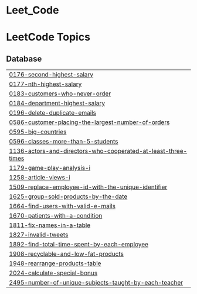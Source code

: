 # Leet_Code


<!---LeetCode Topics Start-->
# LeetCode Topics
## Database
|  |
| ------- |
| [0176-second-highest-salary](https://github.com/kishorek0344/Leet_Code/tree/master/0176-second-highest-salary) |
| [0177-nth-highest-salary](https://github.com/kishorek0344/Leet_Code/tree/master/0177-nth-highest-salary) |
| [0183-customers-who-never-order](https://github.com/kishorek0344/Leet_Code/tree/master/0183-customers-who-never-order) |
| [0184-department-highest-salary](https://github.com/kishorek0344/Leet_Code/tree/master/0184-department-highest-salary) |
| [0196-delete-duplicate-emails](https://github.com/kishorek0344/Leet_Code/tree/master/0196-delete-duplicate-emails) |
| [0586-customer-placing-the-largest-number-of-orders](https://github.com/kishorek0344/Leet_Code/tree/master/0586-customer-placing-the-largest-number-of-orders) |
| [0595-big-countries](https://github.com/kishorek0344/Leet_Code/tree/master/0595-big-countries) |
| [0596-classes-more-than-5-students](https://github.com/kishorek0344/Leet_Code/tree/master/0596-classes-more-than-5-students) |
| [1136-actors-and-directors-who-cooperated-at-least-three-times](https://github.com/kishorek0344/Leet_Code/tree/master/1136-actors-and-directors-who-cooperated-at-least-three-times) |
| [1179-game-play-analysis-i](https://github.com/kishorek0344/Leet_Code/tree/master/1179-game-play-analysis-i) |
| [1258-article-views-i](https://github.com/kishorek0344/Leet_Code/tree/master/1258-article-views-i) |
| [1509-replace-employee-id-with-the-unique-identifier](https://github.com/kishorek0344/Leet_Code/tree/master/1509-replace-employee-id-with-the-unique-identifier) |
| [1625-group-sold-products-by-the-date](https://github.com/kishorek0344/Leet_Code/tree/master/1625-group-sold-products-by-the-date) |
| [1664-find-users-with-valid-e-mails](https://github.com/kishorek0344/Leet_Code/tree/master/1664-find-users-with-valid-e-mails) |
| [1670-patients-with-a-condition](https://github.com/kishorek0344/Leet_Code/tree/master/1670-patients-with-a-condition) |
| [1811-fix-names-in-a-table](https://github.com/kishorek0344/Leet_Code/tree/master/1811-fix-names-in-a-table) |
| [1827-invalid-tweets](https://github.com/kishorek0344/Leet_Code/tree/master/1827-invalid-tweets) |
| [1892-find-total-time-spent-by-each-employee](https://github.com/kishorek0344/Leet_Code/tree/master/1892-find-total-time-spent-by-each-employee) |
| [1908-recyclable-and-low-fat-products](https://github.com/kishorek0344/Leet_Code/tree/master/1908-recyclable-and-low-fat-products) |
| [1948-rearrange-products-table](https://github.com/kishorek0344/Leet_Code/tree/master/1948-rearrange-products-table) |
| [2024-calculate-special-bonus](https://github.com/kishorek0344/Leet_Code/tree/master/2024-calculate-special-bonus) |
| [2495-number-of-unique-subjects-taught-by-each-teacher](https://github.com/kishorek0344/Leet_Code/tree/master/2495-number-of-unique-subjects-taught-by-each-teacher) |
<!---LeetCode Topics End-->